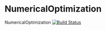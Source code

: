 NumericalOptimization
=====================

NumericalOptimization [![Build Status](https://travis-ci.org/wbaek/NumericalOptimization.svg?branch=master)](https://travis-ci.org/wbaek/NumericalOptimization)


